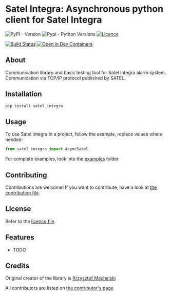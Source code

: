 # Satel Integra: Asynchronous python client for Satel Integra

![PyPI - Version](https://img.shields.io/pypi/v/satel-integra)
![Pypi - Python Versions](https://img.shields.io/pypi/pyversions/satel-integra)
[![Licence](https://img.shields.io/github/license/c-soft/satel_integra)](LICENSE)

[![Build Status](https://github.com/c-soft/satel_integra/actions/workflows/ci.yml/badge.svg)](https://github.com/c-soft/satel_integra/actions/workflows/ci.yml)
[![Open in Dev Containers](https://img.shields.io/static/v1?label=Dev%20Containers&message=Open&color=blue&logo=visualstudiocode)](https://vscode.dev/redirect?url=vscode://ms-vscode-remote.remote-containers/cloneInVolume?url=https://github.com/c-soft/satel_integra)

## About

Communication library and basic testing tool for Satel Integra alarm system. Communication via TCP/IP protocol published by SATEL.

## Installation

```bash
pip install satel_integra
```

## Usage

To use Satel Integra in a project, follow the example, replace values where needed:

```python
from satel_integra import AsyncSatel
```

For complete examples, look into the [examples](examples/) folder.

## Contributing

Contributions are welcome! If you want to contribute, have a look at [the contribution file](CONTRIBUTING.md).

## License

Refer to the [licence file](LICENCE).

## Features

-   TODO

## Credits

Original creator of the library is [Krzysztof Machelski](https://github.com/c-soft)

All contributors are listed on [the contributor's page](https://github.com/c-soft/satel_integra/graphs/contributors)

